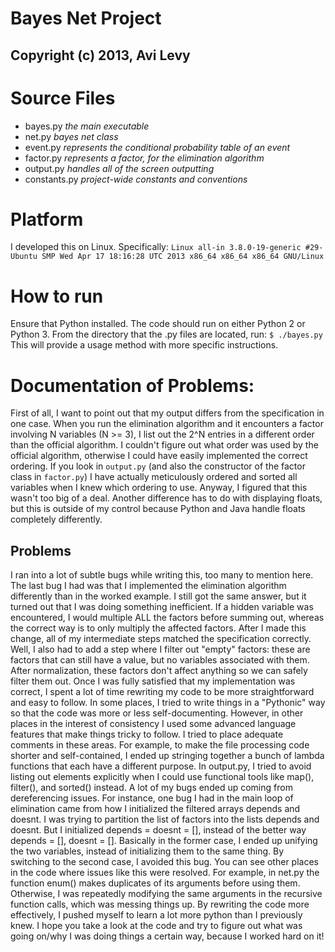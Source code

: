 # Bayes Net Project
## Copyright (c) 2013, Avi Levy

# Source Files
* bayes.py *the main executable*
* net.py *bayes net class*
* event.py *represents the conditional probability table of an event*
* factor.py *represents a factor, for the elimination algorithm*
* output.py *handles all of the screen outputting*
* constants.py *project-wide constants and conventions*

# Platform
I developed this on Linux. Specifically: `Linux all-in 3.8.0-19-generic #29-Ubuntu SMP Wed Apr 17 18:16:28 UTC 2013 x86_64 x86_64 x86_64 GNU/Linux`

# How to run
Ensure that Python installed. The code should run on either Python 2 or Python 3.
From the directory that the .py files are located, run: `$ ./bayes.py`
This will provide a usage method with more specific instructions.

# Documentation of Problems:
First of all, I want to point out that my output differs from the specification in one case. When you run the elimination algorithm and it encounters a factor involving N variables (N >= 3), I list out the 2^N entries in a different order than the official algorithm. I couldn't figure out what order was used by the official algorithm, otherwise I could have easily implemented the correct ordering. If you look in `output.py` (and also the constructor of the factor class in `factor.py`) I have actually meticulously ordered and sorted all variables when I knew which ordering to use. Anyway, I figured that this wasn't too big of a deal.
Another difference has to do with displaying floats, but this is outside of my control because Python and Java handle floats completely differently.

## Problems
I ran into a lot of subtle bugs while writing this, too many to mention here. The last bug I had was that I implemented the elimination algorithm differently than in the worked example. I still got the same answer, but it turned out that I was doing something inefficient. If a hidden variable was encountered, I would multiple ALL the factors before summing out, whereas the correct way is to only multiply the affected factors. After I made this change, all of my intermediate steps matched the specification correctly. Well, I also had to add a step where I filter out "empty" factors: these are factors that can still have a value, but no variables associated with them. After normalization, these factors don't affect anything so we can safely filter them out.
Once I was fully satisfied that my implementation was correct, I spent a lot of time rewriting my code to be more straightforward and easy to follow. In some places, I tried to write things in a "Pythonic" way so that the code was more or less self-documenting. However, in other places in the interest of consistency I used some advanced language features that make things tricky to follow. I tried to place adequate comments in these areas. For example, to make the file processing code shorter and self-contained, I ended up stringing together a bunch of lambda functions that each have a different purpose. In output.py, I tried to avoid listing out elements explicitly when I could use functional tools like map(), filter(), and sorted() instead.
A lot of my bugs ended up coming from dereferencing issues. For instance, one bug I had in the main loop of elimination came from how I initialized the filtered arrays depends and doesnt. I was trying to partition the list of factors into the lists depends and doesnt. But I initialized depends = doesnt = [], instead of the better way depends = [], doesnt = []. Basically in the former case, I ended up unifying the two variables, instead of initializing them to the same thing. By switching to the second case, I avoided this bug.
You can see other places in the code where issues like this were resolved. For example, in net.py the function enum() makes duplicates of its arguments before using them. Otherwise, I was repeatedly modifying the same arguments in the recursive function calls, which was messing things up.
By rewriting the code more effectively, I pushed myself to learn a lot more python than I previously knew. I hope you take a look at the code and try to figure out what was going on/why I was doing things a certain way, because I worked hard on it!
